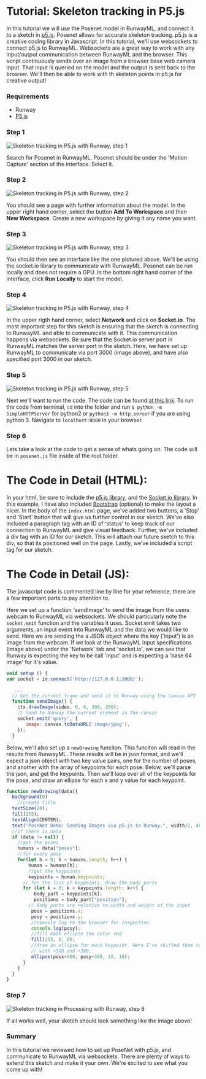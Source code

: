 # Tutorial: Skeleton tracking in P5.js

In this tutorial we will use the Posenet model in RunwayML, and connect it to a sketch in [p5.js](https://p5js.org/). Posenet allows for accurate skeleton tracking. p5.js is a creative coding library in Javascript. In this tutorial, we'll use websockets to connect p5.js to RunwayML. Websockets are a great way to work with any input/output communication between RunwayML and the browser. This script continuously sends over an image from a browser base web camera input. That input is queried on the model and the output is sent back to the browser. We'll then be able to work with th skeleton points in p5.js for creative output!

### Requirements

- Runway
- [P5.js](https://p5js.org/download/)

### Step 1

![Skeleton tracking in P5.js with Runway, step 1](assets/images/tutorials/tutorial_p5_posenet/selection.png)

Search for Posenet in RunwayML. Posenet should be under the 'Motion Capture' section of the interface. Select it.

### Step 2

![Skeleton tracking in P5.js with Runway, step 2](assets/images/tutorials/tutorial_p5_posenet/info.png)

You should see a page with further information about the model. In the upper right hand corner, select the button **Add To Workspace** and then **New Workspace**. Create a new workspace by giving it any name you want.

### Step 3

![Skeleton tracking in P5.js with Runway, step 3](assets/images/tutorials/tutorial_p5_posenet/interface.png)

You should then see an interface like the one pictured above. We'll be using the socket.io library to communicate with RunwayML. Posenet can be run locally and does not require a GPU. In the bottom right hand corner of the interface, click **Run Locally** to start the model.

### Step 4

![Skeleton tracking in P5.js with Runway, step 4](assets/images/tutorials/tutorial_p5_posenet/port.png)

In the upper rigth hand corner, select **Network** and click on **Socket.io**. The most important step for this sketch is ensuring that the sketch is connecting to RunwayML and able to communicate with it. This communication happens via websockets. Be sure that the Socket.io server port in RunwayML matches the server port in the sketch. Here, we have set up RunwayML to communicate via port 3000 (image above), and have also specified port 3000 in our sketch. 

### Step 5

![Skeleton tracking in P5.js with Runway, step 5](assets/images/tutorials/tutorial_p5_posenet/code.png)

Next we'll want to run the code. The code can be found [at this link](https://github.com/runwayml/p5js/tree/master/PoseNet). To run the code from terminal,  `cd` into the folder and run `$ python -m SimpleHTTPServer`  for python2  or  `python3 -m http.server` if you are using python 3. Navigate to `localhost:8000` in your browser.

### Step 6

Lets take a look at the code to get a sense of whats going on. The code will be in `posenet.js` file inside of the root folder.

# The Code in Detail (HTML):
In your html, be sure to include the [p5.js library](https://p5js.org/download/), and the [Socket.io library](https://socket.io/). In this example, I have also included [Bootstrap](https://getbootstrap.com/) (optional) to make the layout a nicer. In the body of the `index.html` page, we've added two buttons, a 'Stop' and 'Start' button that will give us further control in our sketch. We've also included a paragraph tag with an ID of 'status' to keep track of our connection to RunwayML and give visual feedback. Further, we've included a div tag with an ID for our sketch. This will attach our future sketch to this div, so that its positioned well on the page. Lastly, we've included a script tag for our sketch.

# The Code in Detail (JS):
The javascript code is commented line by line for your reference, there are a few important parts to pay attention to. 

Here we set up a function 'sendImage' to send the image from the users webcam to RunwayML via websockets. We should particularly note the `socket.emit` function and the variables it uses. Socket.emit takes two arguments, an input event into RunwayML and the data we would like to send. Here we are sending the a JSON object where the key ('input') is an image from the webcam. If we look at the RunwayML input specifications (image above) under the 'Network' tab and 'socket.io', we can see that Runway is expecting the key to be call 'input' and is expecting a 'base 64 image' for it's value.

```js
void setup () {
var socket = io.connect('http://127.0.0.1:3000/');
```

```js
   ...
  // Get the current frame and send it to Runway using the Canvas API
  function sendImage() {
    ctx.drawImage(video, 0, 0, 300, 280);
    // Send to Runway the current element in the canvas
    socket.emit('query', {
       image: canvas.toDataURL('image/jpeg'),
    });
  }
```

Below, we'll also set up a `newDrawing` funciton. This funciton will read in the results from RunwayML. These results will be in json format, and we'll expect a json object with two key value pairs, one for the number of poses, and another with the array of keypoints for each pose. Below, we'll parse the json, and get the keypoints. Then we'll loop over all of the keypoints for the pose, and draw an ellipse for each x and y value for each keypoint.

```js
function newDrawing(data){
  background(0)
    //create title
  textSize(20);
  fill(255);
  textAlign(CENTER);
  text("PoseNet Demo: Sending Images via p5.js to Runway.", width/2, 40);
  //if there is data
  if (data != null) {
    //get the poses
    humans = data["poses"];
    //for every pose
    for(let h = 0; h < humans.length; h++) {
        human = humans[h];
        //get the keypoints
        keypoints = human.keypoints;
      // for the list of keypoints, draw the body parts
      for (let k = 0; k < keypoints.length; k++) {
          body_part = keypoints[k];
          positions = body_part["position"];
        // Body parts are relative to width and weight of the input
         posx = positions.x;
         posy = positions.y;
         //console log to the browser for inspection
         console.log(posy);
         //fill each ellipse the color red
         fill(255, 0, 0);
         //draw an ellipse for each keypoint. Here I've shifted them to the center of the screen
         // with +500 and +300. 
         ellipse(posx+500, posy+300, 10, 10);
      }
    }
  }
}
```

### Step 7

![Skeleton tracking in Processing with Runway, step  8](assets/images/tutorials/tutorial_p5_posenet/header.png)

If all works well, your sketch should look something like the image above! 

### Summary

In this tutorial we reviewed how to set up PoseNet with p5.js, and communicate to RunwayML via websockets. There are plenty of ways to extend this sketch and make it your own. We're excited to see what you come up with!
